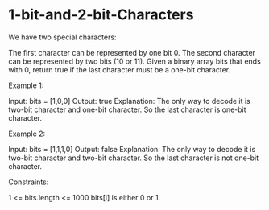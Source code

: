 # 1-bit-and-2-bit-Characters

We have two special characters:

The first character can be represented by one bit 0.
The second character can be represented by two bits (10 or 11).
Given a binary array bits that ends with 0, return true if the last character must be a one-bit character.

 

Example 1:

Input: bits = [1,0,0]
Output: true
Explanation: The only way to decode it is two-bit character and one-bit character.
So the last character is one-bit character.



Example 2:

Input: bits = [1,1,1,0]
Output: false
Explanation: The only way to decode it is two-bit character and two-bit character.
So the last character is not one-bit character.
 

Constraints:

1 <= bits.length <= 1000
bits[i] is either 0 or 1.
